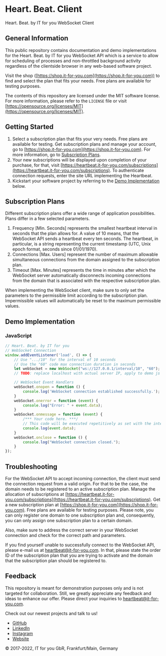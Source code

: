 # Heart. Beat. Client

Heart. Beat. by IT for you WebSocket Client

## General Information

This public repository contains documentation and demo implementations for the Heart. Beat. by IT for you WebSocket API
which is a service to allow for scheduling of processes and non-throttled background activity regardless of the
clientside browser in any web-based software project.

Visit the shop ([https://shop.it-for-you.com](https://shop.it-for-you.com)) to find and select the plan that fits your
needs. Free plans are available
for testing purposes.

The contents of this repository are licensed under the MIT software license. For more information, please refer to
the `LICENSE` file or visit [https://opensource.org/licenses/MIT](https://opensource.org/licenses/MIT).

## Getting Started

1. Select a subscription plan that fits your very needs. Free plans are available for testing. Get subscription plans
   and manage your account, go to [https://shop.it-for-you.com](https://shop.it-for-you.com). For more information, go
   to [Subscription Plans](#subscription-plans).
2. Your new subscriptions will be displayed upon completion of your purchase, for that,
   visit [https://heartbeat.it-for-you.com/subscriptions](https://heartbeat.it-for-you.com/subscriptions). To
   authenticate connection requests, enter the site URL implementing the Heartbeat.
3. Kickstart your software project by referring to the [Demo Implementation](#demo-implementation) below.

## Subscription Plans

Different subscription plans offer a wide range of application possibilities. Plans differ in a few selected parameters.

1. Frequency [Min. Seconds] represents the smallest heartbeat interval in seconds that the plan allows for. A value of
   10 means, that the WebSocket API sends a heartbeat every ten seconds. The heartbeat, in particular, is a string
   representing the current timestamp (UTC, Unix epoch format, seconds since 01/01/1970).
2. Connections [Max. Users] represent the number of maximum allowable simultaneous connections from the domain assigned
   to the subscription plan.
3. Timeout [Max. Minutes] represents the time in minutes after which the WebSocket server automatically disconnects
   incoming connections from the domain that is associated with the respective subscription plan.

When implementing the WebSocket client, make sure to only set the parameters to the permissible limit according to the
subscription plan. Impermissible values will automatically be reset to the maximum permissible values.

## Demo Implementation

### JavaScript

```javascript
// Heart. Beat. by IT for you
// WebSocket Connection
window.addEventListener('load', () => {
    // Use ".../10" for the interval of 10 seconds
    // Use the "60" code max connection duration in seconds
    let webSocket = new WebSocket("ws://127.0.0.1/interval/10", "60");
    // TODO: replace localhost with actual server IP, apply to demo js file and readme

    // WebSocket Event Handlers
    webSocket.onopen = function () {
        console.log('WebSocket connection established successfully.');
    }
    webSocket.onerror = function (event) {
        console.log("Error: " + event.data);
    }
    webSocket.onmessage = function (event) {
        /*** Your code here. ***/
        // This code will be executed repetitively as set with the interval.
        console.log(event.data);
    }
    webSocket.onclose = function () {
        console.log("WebSocket connection closed.");
    }
});
```

## Troubleshooting

For the WebSocket API to accept incoming connection, the client must send the connection request from a valid origin.
For that to be the case, the domain needs to be registered to an active subscription plan.
Manage the allocation of subscriptions
at [https://heartbeat.it-for-you.com/subscriptions](https://heartbeat.it-for-you.com/subscriptions).
Get a new subscription plan at [https://shop.it-for-you.com](https://shop.it-for-you.com). Free plans are available for
testing purposes. Please note, you can only register one domain to one subscription plan and, consequently, you can only
assign one subscription plan to a certain domain.

Also, make sure to address the correct server in your WebSocket connection and check for the correct path and
parameters.

If you find yourself unable to successfully connect to the WebSocket API, please e-mail us
at [heartbeat@it-for-you.com](mailto:heartbeat@it-for-you.com). In that, please state the order ID of the subscription
plan that you are trying to activate and the domain that the subscription plan should be registered to.

## Feedback

This repository is meant for demonstration purposes only and is not targeted for collaboration. Still, we greatly
appreciate any feedback and ideas to enhance our offer. Please direct your inquiries
to [heartbeat@it-for-you.com](mailto:heartbeat@it-for-you.com).

Check out our newest projects and talk to us!

- [GitHub](https://github.com/IT-for-you)
- [LinkedIn](https://linkedin.com/company/it-for-you/)
- [Instagram](https://www.instagram.com/it.for.you/)
- [Website](https://it-for-you.com)

© 2017-2022, IT for you GbR, Frankfurt/Main, Germany
